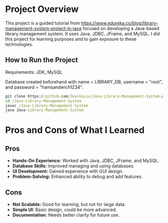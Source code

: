 # Project Overview

This project is a guided tutorial from https://www.edureka.co/blog/library-management-system-project-in-java focused on developing a Java-based library management system. It uses Java, JDBC, JFrame, and MySQL. I did this project for learning purposes and to gain exposure to these technologies.

## How to Run the Project
Requirements: JDK, MySQL

Database created beforehand with name = LIBRARY_DB, username = "root", and password = "hamsandwich1234".
```cmd
git clone https://github.com/ZealGoxix/Java-Library-Management-System.git
cd /Java-Library-Management-System
javac /Java-Library-Management-System
java Java-Library-Management-System
```

# Pros and Cons of What I Learned
## Pros
  * **Hands-On Experience:** Worked with Java, JDBC, JFrame, and MySQL.
  * **Database Skills:** Improved managing and using databases.
  * **UI Development:** Gained experience with GUI design.
  * **Problem-Solving:** Enhanced ability to debug and add features.
## Cons
  * **Not Scalable:** Good for learning, but not for large data.
  * **Simple UI:** Basic design, could be more advanced.
  * **Documentation:** Needs better clarity for future use.
